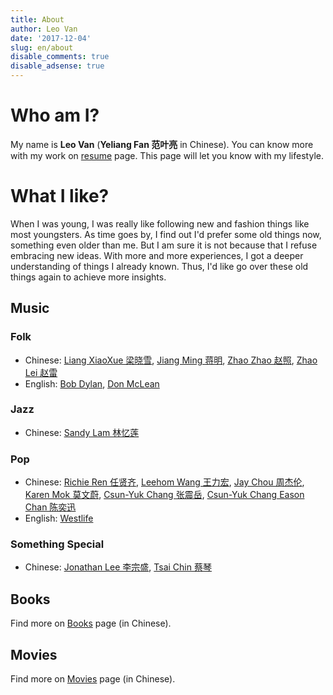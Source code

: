 ```yaml
---
title: About
author: Leo Van
date: '2017-12-04'
slug: en/about
disable_comments: true
disable_adsense: true
---
```


# Who am I?

My name is **Leo Van** (**Yeliang Fan 范叶亮** in Chinese). You can know more with my work on [resume](../resume/) page. This page will let you know with my lifestyle.

# What I like?

When I was young, I was really like following new and fashion things like most youngsters. As time goes by, I find out I'd prefer some old things now, something even older than me. But I am sure it is not because that I refuse embracing new ideas. With more and more experiences, I got a deeper understanding of things I already known. Thus, I'd like go over these old things again to achieve more insights.

## Music

### Folk

- Chinese: [Liang XiaoXue 梁晓雪](https://site.douban.com/kulu/), [Jiang Ming 蒋明](https://site.douban.com/jiangming/room/623845/), [Zhao Zhao 赵照](https://site.douban.com/zhaozhao/), [Zhao Lei 赵雷](https://site.douban.com/leizizhao/)
- English: [Bob Dylan](https://en.wikipedia.org/wiki/Bob_Dylan), [Don McLean](https://en.wikipedia.org/wiki/Don_McLean)

### Jazz

- Chinese: [Sandy Lam 林忆莲](https://en.wikipedia.org/wiki/Sandy_Lam)

### Pop

- Chinese: [Richie Ren 任贤齐](https://en.wikipedia.org/wiki/Richie_Jen), [Leehom Wang 王力宏](https://en.wikipedia.org/wiki/Wang_Leehom), [Jay Chou 周杰伦](https://en.wikipedia.org/wiki/Jay_Chou), [Karen Mok 莫文蔚](https://en.wikipedia.org/wiki/Karen_Mok), [Csun-Yuk Chang 张震岳](https://en.wikipedia.org/wiki/Chang_Chen-yue), [Csun-Yuk Chang Eason Chan 陈奕迅](https://en.wikipedia.org/wiki/Eason_Chan)
- English: [Westlife](https://en.wikipedia.org/wiki/Westlife)

### Something Special

- Chinese: [Jonathan Lee 李宗盛](https://en.wikipedia.org/wiki/Jonathan_Lee_(musician)), [Tsai Chin 蔡琴](https://en.wikipedia.org/wiki/Tsai_Chin_(singer))

## Books

Find more on [Books](/cn/books) page (in Chinese).

## Movies

Find more on [Movies](/cn/movies) page (in Chinese).
